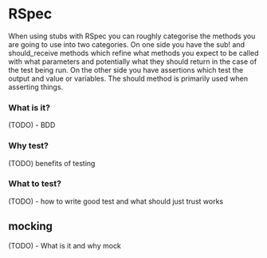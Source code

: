 # RSpec

When using stubs with RSpec you can roughly categorise the methods you are going to use into two categories. On one side you have the sub! and should_receive methods which refine what methods you expect to be called with what parameters and potentially what they should return in the case of the test being run. On the other side you have assertions which test the output and value or variables. The should method is primarily used when asserting things.

### What is it?

(TODO) - BDD

### Why test?

(TODO) benefits of testing

### What to test?

(TODO) - how to write good test and what should just trust works

## mocking

(TODO) - What is it and why mock